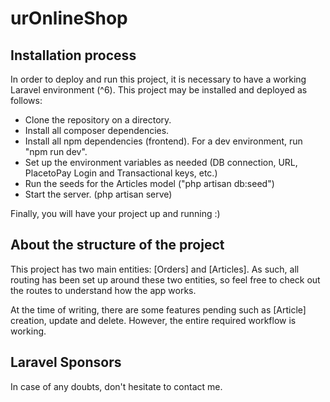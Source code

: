 # urOnlineShop

## Installation process

In order to deploy and run this project, it is necessary to have a working Laravel environment (^6).
This project may be installed and deployed as follows:

- Clone the repository on a directory.
- Install all composer dependencies.
- Install all npm dependencies (frontend). For a dev environment, run "npm run dev".
- Set up the environment variables as needed (DB connection, URL, PlacetoPay Login and Transactional keys, etc.)
- Run the seeds for the Articles model ("php artisan db:seed")
- Start the server. (php artisan serve)

Finally, you will have your project up and running :)

## About the structure of the project

This project has two main entities: [Orders] and [Articles]. As such, all routing has been set up around these two entities, so feel free to check out the routes to understand how the app works.

At the time of writing, there are some features pending such as [Article] creation, update and delete. However, the entire required workflow is working. 

## Laravel Sponsors

In case of any doubts, don't hesitate to contact me.
